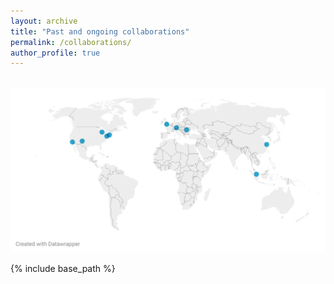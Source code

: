 ```yaml
---
layout: archive
title: "Past and ongoing collaborations"
permalink: /collaborations/
author_profile: true
---
```


<br/><img src='/images/IgbhN-NoHeader-past-ongoing-collaborators.png'>

{% include base_path %}

